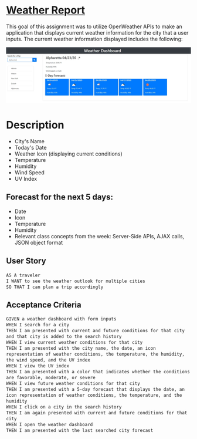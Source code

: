 <h1><a href="https://miteshmodi003.github.io/Weather-Report/"> Weather Report</a></h1>
This goal of this assignment was to utilize OpenWeather APIs to make an application that displays current weather information for the city that a user inputs. The current weather information displayed includes the following:


![Image of Dashboard](./img-weather-dashboard.JPG)

# Description
* City's Name
* Today's Date
* Weather Icon (displaying current conditions)
* Temperature
* Humidity
* Wind Speed
* UV Index

## **Forecast for the next 5 days:**
* Date
* Icon
* Temperature
* Humidity
* Relevant class concepts from the week: Server-Side APIs, AJAX calls, JSON object format

## User Story

```
AS A traveler
I WANT to see the weather outlook for multiple cities
SO THAT I can plan a trip accordingly
```

## Acceptance Criteria

```
GIVEN a weather dashboard with form inputs
WHEN I search for a city
THEN I am presented with current and future conditions for that city and that city is added to the search history
WHEN I view current weather conditions for that city
THEN I am presented with the city name, the date, an icon representation of weather conditions, the temperature, the humidity, the wind speed, and the UV index
WHEN I view the UV index
THEN I am presented with a color that indicates whether the conditions are favorable, moderate, or severe
WHEN I view future weather conditions for that city
THEN I am presented with a 5-day forecast that displays the date, an icon representation of weather conditions, the temperature, and the humidity
WHEN I click on a city in the search history
THEN I am again presented with current and future conditions for that city
WHEN I open the weather dashboard
THEN I am presented with the last searched city forecast
```

